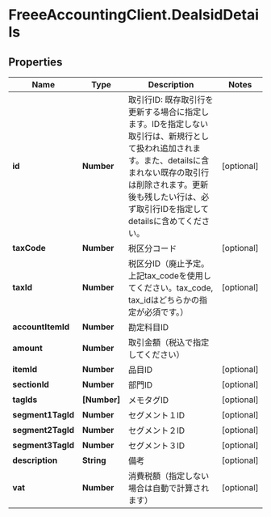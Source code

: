 # FreeeAccountingClient.DealsidDetails

## Properties
Name | Type | Description | Notes
------------ | ------------- | ------------- | -------------
**id** | **Number** | 取引行ID: 既存取引行を更新する場合に指定します。IDを指定しない取引行は、新規行として扱われ追加されます。また、detailsに含まれない既存の取引行は削除されます。更新後も残したい行は、必ず取引行IDを指定してdetailsに含めてください。 | [optional] 
**taxCode** | **Number** | 税区分コード | [optional] 
**taxId** | **Number** | 税区分ID（廃止予定。上記tax_codeを使用してください。tax_code, tax_idはどちらかの指定が必須です。） | [optional] 
**accountItemId** | **Number** | 勘定科目ID | 
**amount** | **Number** | 取引金額（税込で指定してください） | 
**itemId** | **Number** | 品目ID | [optional] 
**sectionId** | **Number** | 部門ID | [optional] 
**tagIds** | **[Number]** | メモタグID | [optional] 
**segment1TagId** | **Number** | セグメント１ID | [optional] 
**segment2TagId** | **Number** | セグメント２ID | [optional] 
**segment3TagId** | **Number** | セグメント３ID | [optional] 
**description** | **String** | 備考 | [optional] 
**vat** | **Number** | 消費税額（指定しない場合は自動で計算されます） | [optional] 


